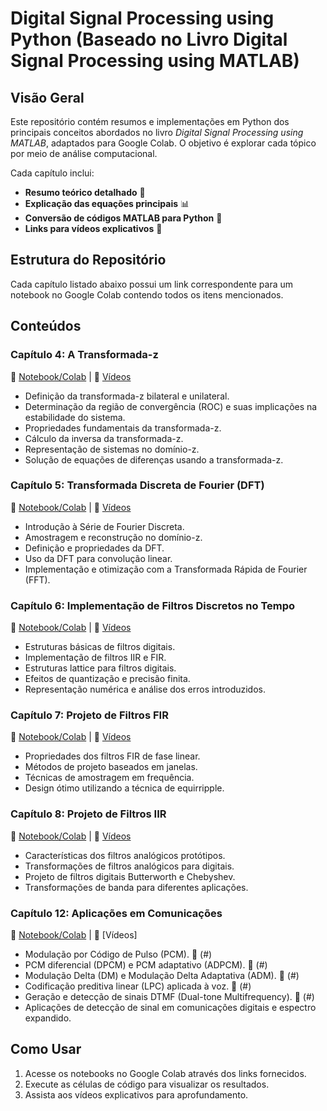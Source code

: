 # Digital Signal Processing using Python (Baseado no Livro Digital Signal Processing using MATLAB)

## Visão Geral

Este repositório contém resumos e implementações em Python dos principais conceitos abordados no livro *Digital Signal Processing using MATLAB*, adaptados para Google Colab. O objetivo é explorar cada tópico por meio de análise computacional.

Cada capítulo inclui:

- **Resumo teórico detalhado** 📖
- **Explicação das equações principais** 📊
- **Conversão de códigos MATLAB para Python** 🔄
- **Links para vídeos explicativos** 🎥

## Estrutura do Repositório

Cada capítulo listado abaixo possui um link correspondente para um notebook no Google Colab contendo todos os itens mencionados.

## Conteúdos

### **Capítulo 4: A Transformada-z**

📌 [Notebook/Colab](https://colab.research.google.com/drive/1iTAHm1wj9RlVbknMIXgbDbclwKG-pIVf) | 🎥 [Vídeos](https://youtu.be/a4ilqPa6l34?si=oIaKKL-rix-SMsC-)

- Definição da transformada-z bilateral e unilateral.
- Determinação da região de convergência (ROC) e suas implicações na estabilidade do sistema.
- Propriedades fundamentais da transformada-z.
- Cálculo da inversa da transformada-z.
- Representação de sistemas no domínio-z.
- Solução de equações de diferenças usando a transformada-z.

### **Capítulo 5: Transformada Discreta de Fourier (DFT)**

📌 [Notebook/Colab](https://colab.research.google.com/drive/1pqpXBGngvTrUIPifbly_0us5butGywbV) | 🎥 [Vídeos](https://youtu.be/71WWCtYd7Lo?si=3b9IQyYeWO-qB4Um)

- Introdução à Série de Fourier Discreta.
- Amostragem e reconstrução no domínio-z.
- Definição e propriedades da DFT.
- Uso da DFT para convolução linear.
- Implementação e otimização com a Transformada Rápida de Fourier (FFT).

### **Capítulo 6: Implementação de Filtros Discretos no Tempo**

📌 [Notebook/Colab](https://colab.research.google.com/drive/1YSYgBzgvCsSIP8gbxIAe7Oj6A9baZBbl) | 🎥 [Vídeos](https://youtu.be/MgyrrXGTsok?si=isnk3nL4hGkfX19D)

- Estruturas básicas de filtros digitais.
- Implementação de filtros IIR e FIR.
- Estruturas lattice para filtros digitais.
- Efeitos de quantização e precisão finita.
- Representação numérica e análise dos erros introduzidos.

### **Capítulo 7: Projeto de Filtros FIR**

📌 [Notebook/Colab](https://colab.research.google.com/drive/1b8iSZjhVxR8MQHhqKe7QFCAXdrefbMay) | 🎥 [Vídeos](https://www.youtube.com/live/u_tFWolPZY0?si=95fwgcqHr_CyGCLt)

- Propriedades dos filtros FIR de fase linear.
- Métodos de projeto baseados em janelas.
- Técnicas de amostragem em frequência.
- Design ótimo utilizando a técnica de equirripple.

### **Capítulo 8: Projeto de Filtros IIR**

📌 [Notebook/Colab](https://colab.research.google.com/drive/13CBFwjdCyv_2qmtmFXrzJuKKw7X_O0e3) | 🎥 [Vídeos](https://youtu.be/jLnhm4JgmCw?si=LP6tufeKl7ilqOhG)

- Características dos filtros analógicos protótipos.
- Transformações de filtros analógicos para digitais.
- Projeto de filtros digitais Butterworth e Chebyshev.
- Transformações de banda para diferentes aplicações.

### **Capítulo 12: Aplicações em Comunicações**

📌 [Notebook/Colab](https://colab.research.google.com/drive/1_gqRvQDD9MHGrrjj21xjwfCZQB8UC2Nc) | 🎥 [Vídeos]

- Modulação por Código de Pulso (PCM). 🎥 (#)
- PCM diferencial (DPCM) e PCM adaptativo (ADPCM). 🎥 (#)
- Modulação Delta (DM) e Modulação Delta Adaptativa (ADM). 🎥 (#)
- Codificação preditiva linear (LPC) aplicada à voz. 🎥 (#)
- Geração e detecção de sinais DTMF (Dual-tone Multifrequency). 🎥 (#)
- Aplicações de detecção de sinal em comunicações digitais e espectro expandido.

## Como Usar

1. Acesse os notebooks no Google Colab através dos links fornecidos.
2. Execute as células de código para visualizar os resultados.
3. Assista aos vídeos explicativos para aprofundamento.
